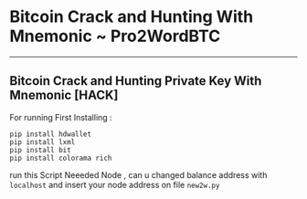 # Bitcoin Crack and Hunting With Mnemonic ~ Pro2WordBTC

---

## Bitcoin Crack and Hunting Private Key With Mnemonic [HACK]


For running First Installing :

```
pip install hdwallet
pip install lxml
pip install bit
pip install colorama rich
```

run this Script Neeeded Node , can u changed balance address with `localhost` and insert your node address on file `new2w.py` 
